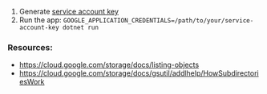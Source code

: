 1. Generate [service account key](https://console.cloud.google.com/apis/credentials)
1. Run the app:
`GOOGLE_APPLICATION_CREDENTIALS=/path/to/your/service-account-key dotnet run`

### Resources:
- https://cloud.google.com/storage/docs/listing-objects
- https://cloud.google.com/storage/docs/gsutil/addlhelp/HowSubdirectoriesWork
